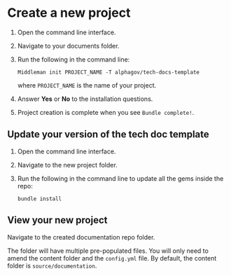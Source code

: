 # Create a new project

1. Open the command line interface.

1. Navigate to your documents folder.

1. Run the following in the command line:

    ```
    Middleman init PROJECT_NAME -T alphagov/tech-docs-template
    ```
    where `PROJECT_NAME` is the name of your project.
    
1. Answer __Yes__ or __No__ to the installation questions.

1. Project creation is complete when you see `Bundle complete!`.
    
## Update your version of the tech doc template

1. Open the command line interface.

1. Navigate to the new project folder.

1. Run the following in the command line to update all the gems inside the repo:

    ```
    bundle install
    ```

## View your new project

Navigate to the created documentation repo folder.

The folder will have multiple pre-populated files. You will only need to amend the content folder and the `config.yml` file. By default, the content folder is `source/documentation`.

